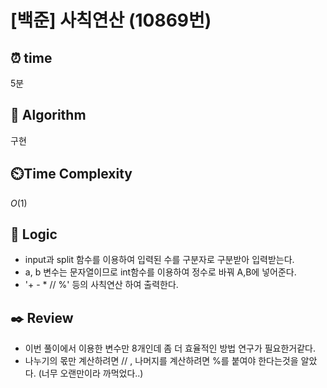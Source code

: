# [백준] 사칙연산 (10869번)

## ⏰  **time**

5분

## :pushpin: **Algorithm**

구현

## ⏲️**Time Complexity**

$O(1)$

## :round_pushpin: **Logic**

-  input과 split 함수를 이용하여 입력된 수를 구분자로 구분받아 입력받는다.
- a, b 변수는 문자열이므로 int함수를 이용하여 정수로 바꿔 A,B에 넣어준다.
- '+ - * // %' 등의 사칙연산 하여 출력한다.

## :black_nib: **Review**

- 이번 풀이에서 이용한 변수만 8개인데 좀 더 효율적인 방법 연구가 필요한거같다.
- 나누기의 몫만 계산하려면 // , 나머지를 계산하려면 %를 붙여야 한다는것을 알았다. (너무 오랜만이라 까먹었다..)
